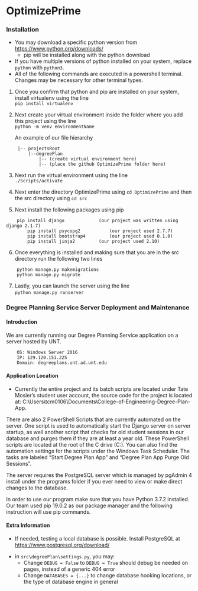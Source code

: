 # OptimizePrime

### Installation
- You may download a specific python version from https://www.python.org/downloads/
	- pip will be installed along with the python download
- If you have multiple versions of python installed on your system, replace `python` with `python3`.
- All of the following commands are executed in a powershell terminal. Changes may be necessary for other terminal types.


1. Once you confirm that python and pip are installed on your system, install virtualenv using the line\
	`pip install virtualenv`
2. Next create your virtual environment inside the folder where you add this project using the line\
	`python -m venv environmentName`

	 An example of our file hierarchy
		
		|-- projectsRoot
			|--degreePlan                    
				|-- (create virtual environment here)
				|-- (place the github OptimizePrime folder here)

3. Next run the virtual environment using the line\
		  `./Scripts/activate`
4. Next enter the directory OptimizePrime using `cd OptimizePrime` and then the src directory using `cd src`
5. Next install the following packages using pip
```
	pip install django             (our project was written using django 2.1.7)
      	pip install psycopg2           (our project used 2.7.7) 
      	pip install bootstrap4         (our project used 0.1.0)
      	pip install jinja2	       (our project used 2.10)
```
6. Once everything is installed and making sure that you are in the src directory run the following two lines
```
	python manage.py makemigrations
	python manage.py migrate
```
7. Lastly, you can launch the server using the line\
      `python manage.py runserver`

### Degree Planning Service Server Deployment and Maintenance

#### Introduction
We are currently running our Degree Planning Service application on a server hosted by UNT.
```
	OS: Windows Server 2016
	IP: 129.120.151.225
	Domain: degreeplans.unt.ad.unt.edu
```
#### Application Location

- Currently the entire project and its batch scripts are located under Tate Mosier’s student user account, the source code for the project is located at: 	C:\Users\tcm0106\Documents\College-of-Engineering-Degree-Plan-App. 

There are also 2 PowerShell Scripts that are currently automated on the server. One script is used to automatically start the Django server on server startup, as well another script that checks for old student sessions in our database and purges them if they are at least a year old. These PowerShell scripts are located at the root of the C drive (C:\). You can also find the automation settings for the scripts under the Windows Task Scheduler. The tasks are labeled “Start Degree Plan App” and “Degree Plan App Purge Old Sessions”.

The server requires the PostgreSQL server which is managed by pgAdmin 4 install under the programs folder if you ever need to view or make direct changes to the database.

In order to use our program make sure that you have Python 3.7.2 installed. Our team used pip 19.0.2 as our package manager and the following instruction will use pip commands.

#### Extra Information
- If needed, testing a local database is possible. Install PostgreSQL at https://www.postgresql.org/download/
* in `src\degreePlan\settings.py`, you may:
  * Change `DEBUG = False` to `DEBUG = True` should debug be needed on pages, instead of a generic 404 error
  * Change `DATABASES = {...}` to change database hooking locations, or the type of database engine in general
